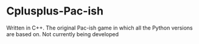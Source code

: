 # Cplusplus-Pac-ish
Written in C++. The original Pac-ish game in which all the Python versions are based on. Not currently being developed

